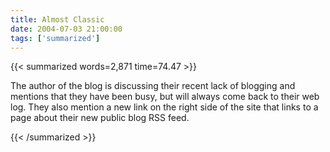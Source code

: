 ```yaml
---
title: Almost Classic
date: 2004-07-03 21:00:00
tags: ['summarized']
---
```


{{< summarized words=2,871 time=74.47 >}}

The author of the blog is discussing their recent lack of blogging and mentions that they have been busy, but will always come back to their web log. They also mention a new link on the right side of the site that links to a page about their new public blog RSS feed.

{{< /summarized >}}